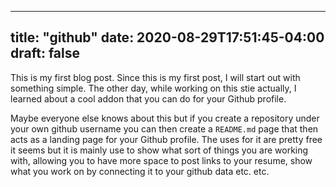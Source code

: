
---
title: "github"
date: 2020-08-29T17:51:45-04:00
draft: false
---


This is my first blog post. Since this is my first post, I will start out with something simple. The other day, while working on this stie actually, I learned about a cool addon that you can do for your Github profile. 


Maybe everyone else knows about this but if you create a repository under your own github username you can then create a `README.md` page that then acts as a landing page for your Github profile. The uses for it are pretty free it seems but it is mainly use to show what sort of things you are working with, allowing you to have more space to post links to your resume, show what you work on by connecting it to your github data etc. etc. 


<!-- write more from here etc. -->


